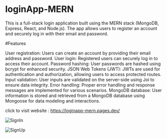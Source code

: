 # loginApp-MERN
This is a full-stack login application built using the MERN stack (MongoDB, Express, React, and Node.js). The app allows users to register an account and securely log in with their email and password.

#Features

 User registration: Users can create an account by providing their email address and password. 
 User login: Registered users can securely log in to access their account.
 Password hashing: User passwords are hashed using bcrypt for enhanced security. JSON Web Tokens (JWT): JWTs are used for authentication and authorization, allowing users to access protected routes.
 Input validation: User inputs are validated on the server-side using Joi to ensure data integrity.
 Error handling: Proper error handling and response messages are implemented for various scenarios. MongoDB database: User information is stored and retrieved from a MongoDB database using Mongoose for data modeling and interactions.

click to visit website : https://loginapp-mern.pages.dev/

![SignIn](https://github.com/sreemonkavungal/loginApp-MERN/assets/90373393/d5e4ac38-143e-483d-8eca-8336e6e21bf5)

![SignUp](https://github.com/sreemonkavungal/loginApp-MERN/assets/90373393/7844828a-3225-4610-af79-413459f42c8a)

